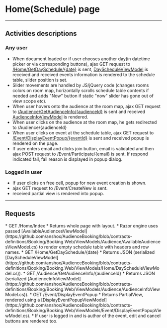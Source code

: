 # Home(Schedule) page
___
## Activities descriptions
### Any user
* When document loaded or if user chooses another day(in datetime picker or via corresponding buttons),
ajax GET request to
[/Home/GetDaySchedule/{date}](#get_dayschedule)
is sent,
[DayScheduleViewModel](https://github.com/anshox/AudienceBooking/blob/contracts-definitions/Booking/Booking.Web/ViewModels/Home/DayScheduleViewModel.cs)
 is received and
received events information is rendered to the schedule table, slider position is set.
* Slider movements are handled by JS/jQuery code (changes rooms colors on room map, horizontally scrolls
schedule table contents if needed and adds "Now" button if static "now" slider has gone out of view scope etc).
* When user hovers onto the audience at the room map, ajax GET request to
[/Audience/GetAudienceInfo/{audienceId}](#get_audienceinfo)
is sent and received
[AudienceInfoViewModel](https://github.com/anshox/AudienceBooking/blob/contracts-definitions/Booking/Booking.Web/ViewModels/Audience/AudienceInfoViewModel.cs)
is rendered.
* When user clicks on the audience at the room map, he gets redirected to /Audience/{audienceId}
* When user clicks on event at the schedule table, ajax GET request to
[/Event/DisplayEventPopup/{eventId}](#get_displayeventpopup)
is sent
and received popup is rendered on the page.
 * If user enters email and clicks join button, email is validated and then ajax POST request to
 /Event/Participate/{email}
 is sent. If respond indicated fail, fail reason is displayed in popup dialog.

### Logged in user
* If user clicks on free cell, popup for new event creation is shown.
 * ajax GET request to /Event/CreateNew is sent.
 * received partial view is rendered into popup.
 
___

## Requests
<a name="get_index">
* GET /Home/Index
</a>
 * Returns whole page with layout.
 * Razor engine uses passed [AvailableAudiencesViewModel](https://github.com/anshox/AudienceBooking/blob/contracts-definitions/Booking/Booking.Web/ViewModels/Audience/AvailableAudiencesViewModel.cs)
 to render empty schedule table with headers and row names.
<a name="get_dayschedule">
* GET /Home/GetDaySchedule/{date}
</a>
 * Returns JSON (serialized [DayScheduleViewModel](https://github.com/anshox/AudienceBooking/blob/contracts-definitions/Booking/Booking.Web/ViewModels/Home/DayScheduleViewModel.cs)).
<a name="get_audienceinfo">
* GET /Audience/GetAudienceInfo/{audienceId}
</a>
 * Returns JSON (serialized [AudienceInfoViewModel](https://github.com/anshox/AudienceBooking/blob/contracts-definitions/Booking/Booking.Web/ViewModels/Audience/AudienceInfoViewModel.cs)).
<a name="get_displayeventpopup">
* GET /Event/DisplayEventPopup
</a>
 * Returns PartialView, rendered using a [DisplayEventPopupViewModel](https://github.com/anshox/AudienceBooking/blob/contracts-definitions/Booking/Booking.Web/ViewModels/Event/DisplayEventPopupViewModel.cs).
 * If user is logged in and is author of the event, edit and cancel buttons are rendered too.
